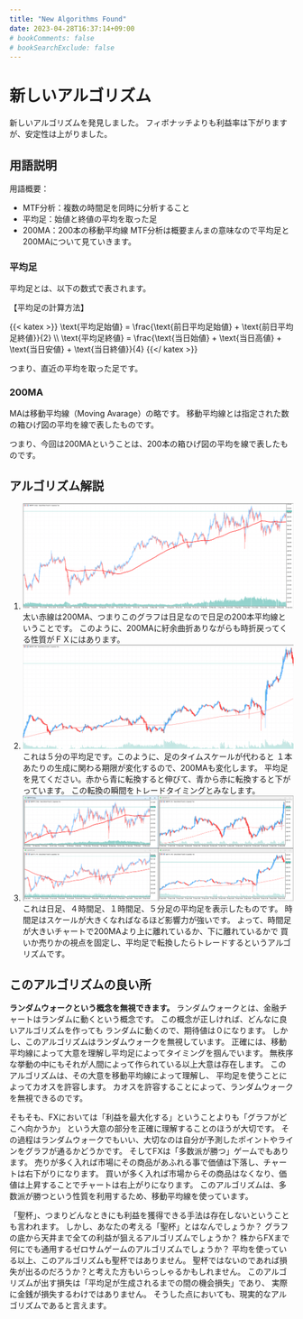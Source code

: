 ```yaml
---
title: "New Algorithms Found"
date: 2023-04-28T16:37:14+09:00
# bookComments: false
# bookSearchExclude: false
---
```


# 新しいアルゴリズム
新しいアルゴリズムを発見しました。
フィボナッチよりも利益率は下がりますが、安定性は上がりました。

## 用語説明
用語概要：
- MTF分析：複数の時間足を同時に分析すること
- 平均足：始値と終値の平均を取った足
- 200MA：200本の移動平均線
MTF分析は概要まんまの意味なので平均足と200MAについて見ていきます。

### 平均足
平均足とは、以下の数式で表されます。

【平均足の計算方法】

{{< katex >}}
\text{平均足始値} = \frac{\text{前日平均足始値} + \text{前日平均足終値}}{2}
\\\\
\text{平均足終値} = \frac{\text{当日始値} + \text{当日高値} + \text{当日安値} + \text{当日終値}}{4}
{{</ katex >}}

つまり、直近の平均を取った足です。

### 200MA
MAは移動平均線（Moving Avarage）の略です。
移動平均線とは指定された数の箱ひげ図の平均を線で表したものです。

つまり、今回は200MAということは、200本の箱ひげ図の平均を線で表したものです。

## アルゴリズム解説
1. ![](images/2023-04-28-17-13-53.png)
太い赤線は200MA、つまりこのグラフは日足なので日足の200本平均線ということです。
このように、200MAに紆余曲折ありながらも時折戻ってくる性質がＦＸにはあります。
2. ![](images/2023-04-28-17-19-29.png)
これは５分の平均足です。このように、足のタイムスケールが代わると
１本あたりの生成に関わる期限が変化するので、200MAも変化します。
平均足を見てください。赤から青に転換すると伸びて、青から赤に転換すると下がっています。
この転換の瞬間をトレードタイミングとみなします。
3. ![](images/2023-04-28-17-30-16.png)
これは日足、４時間足、１時間足、５分足の平均足を表示したものです。
時間足はスケールが大きくなればなるほど影響力が強いです。
よって、時間足が大きいチャートで200MAより上に離れているか、下に離れているかで
買いか売りかの視点を固定し、平均足で転換したらトレードするというアルゴリズムです。

## このアルゴリズムの良い所
**ランダムウォークという概念を無視できます。**
ランダムウォークとは、金融チャートはランダムに動くという概念です。
この概念が正しければ、どんなに良いアルゴリズムを作っても
ランダムに動くので、期待値は０になります。
しかし、このアルゴリズムはランダムウォークを無視しています。
正確には、移動平均線によって大意を理解し平均足によってタイミングを掴んでいます。
無秩序な挙動の中にもそれが人間によって作られている以上大意は存在します。
このアルゴリズムは、その大意を移動平均線によって理解し、
平均足を使うことによってカオスを許容します。
カオスを許容することによって、ランダムウォークを無視できるのです。

そもそも、FXにおいては「利益を最大化する」ということよりも「グラフがどこへ向かうか」
という大意の部分を正確に理解することのほうが大切です。
その過程はランダムウォークでもいい、大切なのは自分が予測したポイントやラインをグラフが通るかどうかです。
そしてFXは「多数派が勝つ」ゲームでもあります。
売りが多く入れば市場にその商品があふれる事で価値は下落し、チャートは右下がりになります。
買いが多く入れば市場からその商品はなくなり、価値は上昇することでチャートは右上がりになります。
このアルゴリズムは、多数派が勝つという性質を利用するため、移動平均線を使っています。

「聖杯」、つまりどんなときにも利益を獲得できる手法は存在しないということも言われます。
しかし、あなたの考える「聖杯」とはなんでしょうか？
グラフの底から天井まで全ての利益が狙えるアルゴリズムでしょうか？
株からFXまで何にでも通用するゼロサムゲームのアルゴリズムでしょうか？
平均を使っている以上、このアルゴリズムも聖杯ではありません。
聖杯ではないのであれば損失が出るのだろうか？と考えた方もいらっしゃるかもしれません。
このアルゴリズムが出す損失は「平均足が生成されるまでの間の機会損失」であり、
実際に金銭が損失するわけではありません。
そうした点においても、現実的なアルゴリズムであると言えます。